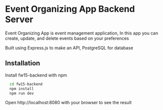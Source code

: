 
# Event Organizing App Backend Server

Event Organizing App is event management application, In this app you can create, update, and delete events based on your preferences

Built using Express.js to make an API, PostgreSQL for database
## Installation

Install fw15-backend with npm

```bash
  cd fw15-backend
  npm install 
  npm run dev
```

Open http://localhost:8080 with your browser to see the result
